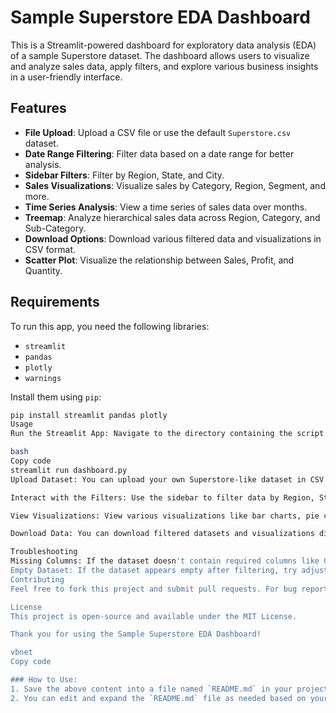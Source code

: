 # Sample Superstore EDA Dashboard

This is a Streamlit-powered dashboard for exploratory data analysis (EDA) of a sample Superstore dataset. The dashboard allows users to visualize and analyze sales data, apply filters, and explore various business insights in a user-friendly interface. 

## Features

- **File Upload**: Upload a CSV file or use the default `Superstore.csv` dataset.
- **Date Range Filtering**: Filter data based on a date range for better analysis.
- **Sidebar Filters**: Filter by Region, State, and City.
- **Sales Visualizations**: Visualize sales by Category, Region, Segment, and more.
- **Time Series Analysis**: View a time series of sales data over months.
- **Treemap**: Analyze hierarchical sales data across Region, Category, and Sub-Category.
- **Download Options**: Download various filtered data and visualizations in CSV format.
- **Scatter Plot**: Visualize the relationship between Sales, Profit, and Quantity.

## Requirements

To run this app, you need the following libraries:

- `streamlit`
- `pandas`
- `plotly`
- `warnings`

Install them using `pip`:

```bash
pip install streamlit pandas plotly
Usage
Run the Streamlit App: Navigate to the directory containing the script and run the following command:

bash
Copy code
streamlit run dashboard.py
Upload Dataset: You can upload your own Superstore-like dataset in CSV format, or the app will load a default Superstore.csv dataset.

Interact with the Filters: Use the sidebar to filter data by Region, State, and City, and adjust the date range for analysis.

View Visualizations: View various visualizations like bar charts, pie charts, and time series analysis to gain insights into the sales data.

Download Data: You can download filtered datasets and visualizations directly from the app.

Troubleshooting
Missing Columns: If the dataset doesn't contain required columns like Order Date, ensure the file is in the correct format.
Empty Dataset: If the dataset appears empty after filtering, try adjusting the filters or uploading a different file.
Contributing
Feel free to fork this project and submit pull requests. For bug reports or new features, please open an issue in the GitHub repository.

License
This project is open-source and available under the MIT License.

Thank you for using the Sample Superstore EDA Dashboard!

vbnet
Copy code

### How to Use:
1. Save the above content into a file named `README.md` in your project directory.
2. You can edit and expand the `README.md` file as needed based on your requirements or any changes you make to the program.

